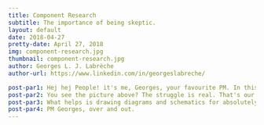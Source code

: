 ```yaml
---
title: Component Research
subtitle: The importance of being skeptic.
layout: default
date: 2018-04-27
pretty-date: April 27, 2018
img: component-research.jpg
thumbnail: component-research.jpg
author: Georges L. J. Labrèche
author-url: https://www.linkedin.com/in/georgeslabreche/

post-par1: Hej hej People! it's me, Georges, your favourite PM. In this blogpost I want to talk about the importance of being skpetic. Over here at TUBULAR HQ, the entire team is always excited about the idea of building the experiment that we tend to brush off the finer nitty gritty details as just a matter of connecting part X with part Y and voila it's that simple so what could possibly go wrong?
post-par2: You see the picture above? The struggle is real. That's our very own Emily Chen after being asked to figure out the exact component needed to connect part X with part Y. Oh and turns out that researching this has revealed that we also have to seal part Z as well. You see the point I'm trying to make? Turns out it's not as magic as it sounds and there's a lot of things to consider such as material, orifice diameters, temperature ranges, and the list goes on and on.
post-par3: What helps is drawing diagrams and schematics for absolutely everything. Even if it's just a shameful early draft with stick figures. It really helps to start revealing the missing details that all of us have been guilty of not considering. The blog picture is of Emily, but rest assured that we've all gone through this. So people, be skeptic about things just working out like Legos until you've sketched it all out!
post-par4: PM Georges, over and out.
---
```

